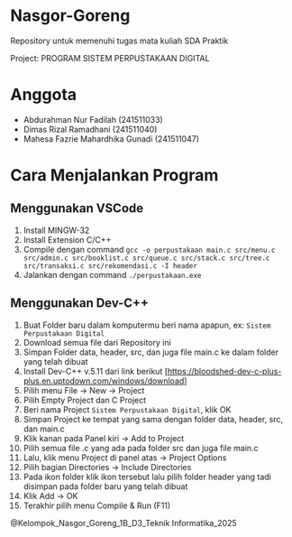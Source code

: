 # Nasgor-Goreng
Repository untuk memenuhi tugas mata kuliah SDA Praktik

Project: PROGRAM SISTEM PERPUSTAKAAN DIGITAL

# Anggota
- Abdurahman Nur Fadilah (241511033)
- Dimas Rizal Ramadhani (241511040)
- Mahesa Fazrie Mahardhika Gunadi (241511047)

# Cara Menjalankan Program
## Menggunakan VSCode
1. Install MINGW-32
2. Install Extension C/C++
3. Compile dengan command
   `gcc -o perpustakaan main.c src/menu.c src/admin.c src/booklist.c src/queue.c src/stack.c src/tree.c src/transaksi.c src/rekomendasi.c -I header`
4. Jalankan dengan command
   `./perpustakaan.exe`

## Menggunakan Dev-C++
1. Buat Folder baru dalam komputermu beri nama apapun, ex: `Sistem Perpustakaan Digital`
3. Download semua file dari Repository ini
4. Simpan Folder data, header, src, dan juga file main.c ke dalam folder yang telah dibuat
5. Install Dev-C++ v.5.11 dari link berikut [https://bloodshed-dev-c-plus-plus.en.uptodown.com/windows/download]
6. Pilih menu File -> New -> Project
7. Pilih Empty Project dan C Project
8. Beri nama Project `Sistem Perpustakaan Digital`, klik OK
9. Simpan Project ke tempat yang sama dengan folder data, header, src, dan main.c
10. Klik kanan pada Panel kiri -> Add to Project
11. Pilih semua file .c yang ada pada folder src dan juga file main.c
12. Lalu, klik menu Project di panel atas -> Project Options
13. Pilih bagian Directories -> Include Directories
14. Pada ikon folder klik ikon tersebut lalu pilih folder header yang tadi disimpan pada folder baru yang telah dibuat
15. Klik Add -> OK
16. Terakhir pilih menu Compile & Run (F11)

@Kelompok_Nasgor_Goreng_1B_D3_Teknik Informatika_2025
